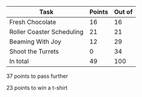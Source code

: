 Task | Points | Out of
--- | --- | ---
Fresh Chocolate | 16 | 16
Roller Coaster Scheduling | 21 | 21
Beaming With Joy | 12 | 29
Shoot the Turrets | 0 | 34
In total | 49 | 100

37 points to pass further

23 points to win a t-shirt
